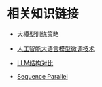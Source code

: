 # 相关知识链接

- [大模型训练策略](https://zhuanlan.zhihu.com/p/626867287)

- [人工智能大语言模型微调技术](https://cloud.tencent.com/developer/article/2302701)

- [LLM结构对比](https://zhuanlan.zhihu.com/p/644815089)

- [Sequence Parallel](https://zhuanlan.zhihu.com/p/626553071)